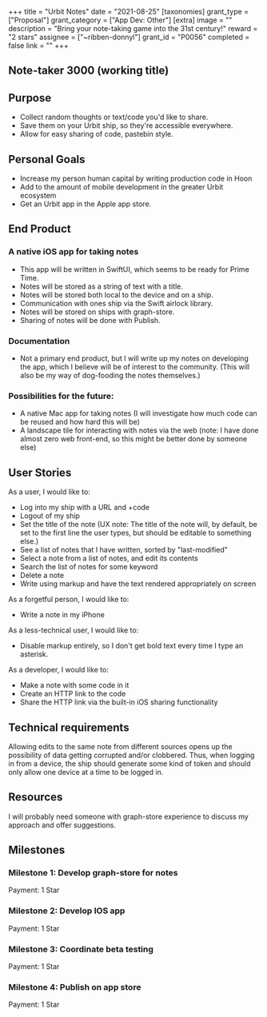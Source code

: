 +++
title = "Urbit Notes"
date = "2021-08-25"
[taxonomies]
grant_type = ["Proposal"]
grant_category = ["App Dev: Other"]
[extra]
image = ""
description = "Bring your note-taking game into the 31st century!"
reward = "2 stars"
assignee = ["~ribben-donnyl"]
grant_id = "P0056"
completed = false
link = ""
+++

## Note-taker 3000 (working title)

## Purpose

- Collect random thoughts or text/code you'd like to share.
- Save them on your Urbit ship, so they're accessible everywhere.
- Allow for easy sharing of code, pastebin style.

## Personal Goals

- Increase my person human capital by writing production code in Hoon
- Add to the amount of mobile development in the greater Urbit ecosystem
- Get an Urbit app in the Apple app store.

## End Product

### A native iOS app for taking notes

- This app will be written in SwiftUI, which seems to be ready for Prime Time.
- Notes will be stored as a string of text with a title.
- Notes will be stored both local to the device and on a ship.
- Communication with ones ship via the Swift airlock library.
- Notes will be stored on ships with graph-store.
- Sharing of notes will be done with Publish.

### Documentation

- Not a primary end product, but I will write up my notes on developing the app, which I believe will be of interest to the community. (This will also be my way of dog-fooding the notes themselves.)

### Possibilities for the future:

- A native Mac app for taking notes (I will investigate how much code can be reused and how hard this will be)
- A landscape tile for interacting with notes via the web (note: I have done almost zero web front-end, so this might be better done by someone else)

## User Stories

As a user, I would like to:

- Log into my ship with a URL and +code
- Logout of my ship
- Set the title of the note (UX note: The title of the note will, by default, be set to the first line the user types, but should be editable to something else.)
- See a list of notes that I have written, sorted by "last-modified"
- Select a note from a list of notes, and edit its contents
- Search the list of notes for some keyword
- Delete a note
- Write using markup and have the text rendered appropriately on screen

As a forgetful person, I would like to:

- Write a note in my iPhone

As a less-technical user, I would like to:

- Disable markup entirely, so I don't get bold text every time I type an asterisk.

As a developer, I would like to:

- Make a note with some code in it
- Create an HTTP link to the code
- Share the HTTP link via the built-in iOS sharing functionality

## Technical requirements

Allowing edits to the same note from different sources opens up the possibility of data getting corrupted and/or clobbered. Thus, when logging in from a device, the ship should generate some kind of token and should only allow one device at a time to be logged in.

## Resources

I will probably need someone with graph-store experience to discuss my approach and offer suggestions.

## Milestones

### Milestone 1: Develop graph-store for notes

Payment: 1 Star

### Milestone 2: Develop IOS app

Payment: 1 Star

### Milestone 3: Coordinate beta testing

Payment: 1 Star

### Milestone 4: Publish on app store

Payment: 1 Star
